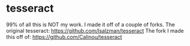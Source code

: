 # tesseract

99% of all this is NOT my work.  I made it off of a couple of forks.
The original tesseract: https://github.com/lsalzman/tesseract
The fork I made this off of: https://github.com/Calinou/tesseract
